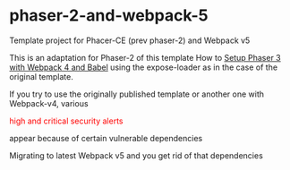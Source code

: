# phaser-2-and-webpack-5
Template project for Phacer-CE (prev phaser-2) and Webpack v5

This is an adaptation for Phaser-2 of this template How to [Setup Phaser 3 with Webpack 4 and Babel](https://saricden.github.io/how-to-setup-phaser3-with-webpack4-and-babel) using the expose-loader as in the case of the original template.

If you try to use the originally published template or another one with Webpack-v4, various <p style='color:red'>high and critical security alerts</p> appear because of certain vulnerable dependencies

Migrating to latest Webpack v5 and you get rid of that dependencies
